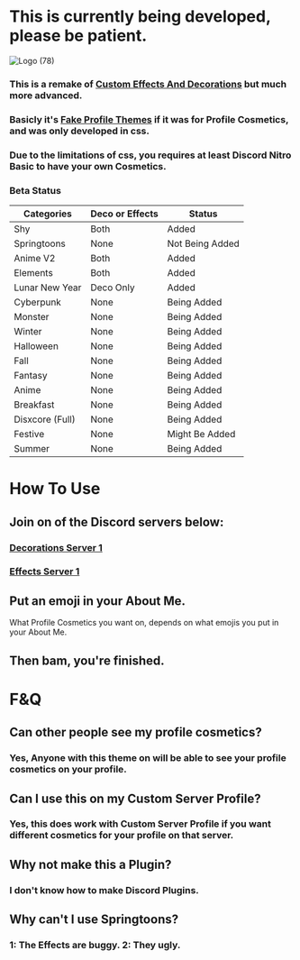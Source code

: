 # This is currently being developed, please be patient.

![Logo (78)](https://github.com/DTACat/Just-Effects-And-Decorations/assets/141873540/9dfcf931-0755-41a3-ae21-25681f5940fc)

### This is a remake of [Custom Effects And Decorations](https://github.com/DTACat/Custom-Effects-And-Decorations-Discord-Theme) but much more advanced.

### Basicly it's [Fake Profile Themes](https://github.com/Vendicated/Vencord/tree/main/src/plugins/fakeProfileThemes) if it was for Profile Cosmetics, and was only developed in css.

### Due to the limitations of css, you requires at least Discord Nitro Basic to have your own Cosmetics.

### Beta Status

| Categories | Deco or Effects | Status |
| --- | --- | --- |
| Shy | Both | Added |
| Springtoons | None | Not Being Added |
| Anime V2 | Both | Added |
| Elements | Both | Added |
| Lunar New Year | Deco Only | Added |
| Cyberpunk | None | Being Added |
| Monster | None | Being Added |
| Winter | None | Being Added |
| Halloween | None | Being Added |
| Fall | None | Being Added |
| Fantasy | None | Being Added |
| Anime | None | Being Added |
| Breakfast | None | Being Added |
| Disxcore (Full) | None | Being Added |
| Festive | None | Might Be Added |
| Summer | None | Being Added |

# How To Use

## Join on of the Discord servers below:

### [Decorations Server 1](https://discord.gg/zdhpfZXwME)

### [Effects Server 1](https://discord.gg/MZQgXZAbhF)

## Put an emoji in your About Me.

What Profile Cosmetics you want on, depends on what emojis you put in your About Me.

## Then bam, you're finished.

# F&Q

## Can other people see my profile cosmetics?

### Yes, Anyone with this theme on will be able to see your profile cosmetics on your profile.

## Can I use this on my Custom Server Profile?

### Yes, this does work with Custom Server Profile if you want different cosmetics for your profile on that server.

## Why not make this a Plugin?

### I don't know how to make Discord Plugins.

## Why can't I use Springtoons?

### 1: The Effects are buggy. 2: They ugly.
